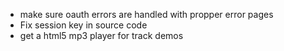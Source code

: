 - make sure oauth errors are handled with propper error pages
- Fix session key in source code
- get a html5 mp3 player for track demos
